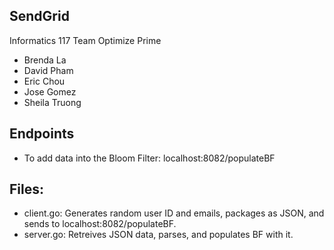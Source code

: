 SendGrid
-------------

Informatics 117 Team Optimize Prime

- Brenda La
- David Pham
- Eric Chou
- Jose Gomez
- Sheila Truong

## Endpoints

- To add data into the Bloom Filter: localhost:8082/populateBF

## Files:

- client.go: Generates random user ID and emails, packages as JSON, and sends to localhost:8082/populateBF.
- server.go: Retreives JSON data, parses, and populates BF with it.


